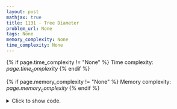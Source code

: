 ```yaml
---
layout: post
mathjax: true
title: 1131 - Tree Diameter
problem_url: None
tags: None
memory_complexity: None
time_complexity: None
---
```




{% if page.time_complexity != "None" %}
Time complexity: ${{ page.time_complexity }}$
{% endif %}

{% if page.memory_complexity != "None" %}
Memory complexity: ${{ page.memory_complexity }}$
{% endif %}

<details>
<summary>
<p style="display:inline">Click to show code.</p>
</summary>
```cpp
{% raw %}
using namespace std;
using ll = long long;
using ii = pair<int, int>;
using vi = vector<int>;
int const NMAX = 2e5 + 11;
int n;
vi g[NMAX];
ii dfs(int u, int p, int d)
{
    ii ans = {d, u};
    for (auto v : g[u])
    {
        if (v == p)
            continue;
        ans = max(ans, dfs(v, u, d + 1));
    }
    return ans;
}
int main(void)
{
    cin >> n;
    for (int i = 0; i < n - 1; ++i)
    {
        int u, v;
        cin >> u >> v;
        g[u].push_back(v);
        g[v].push_back(u);
    }
    auto [d1, u] = dfs(1, 0, 0);
    auto [d2, v] = dfs(u, 0, 0);
    cout << d2 << endl;
    return 0;
}

{% endraw %}
```
</details>

